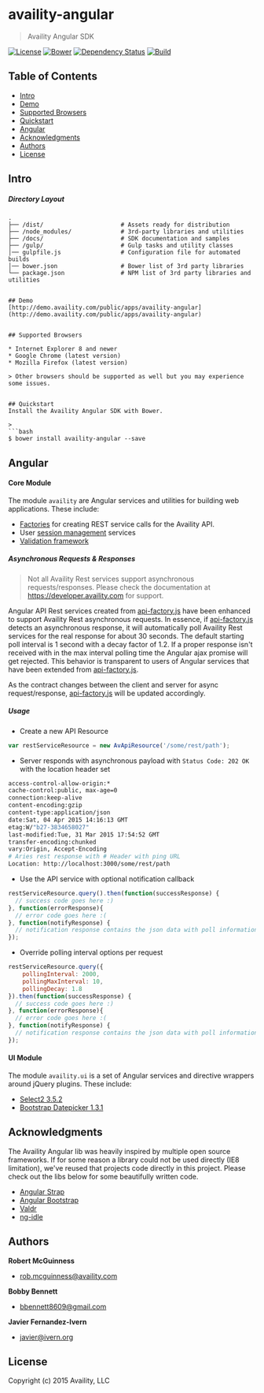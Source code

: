 # availity-angular

> Availity Angular SDK

[![License](https://img.shields.io/badge/license-MIT-blue.svg?style=flat-square&label=license)](http://opensource.org/licenses/MIT)
[![Bower](https://img.shields.io/bower/v/availity-angular.svg)]()
[![Dependency Status](https://img.shields.io/david/dev/Availity/availity-angular.svg?style=flat-square)](https://david-dm.org/Availity/availity-angular)
[![Build](https://img.shields.io/travis/Availity/availity-angular.svg?style=flat-square&label=build)](https://travis-ci.org/Availity/availity-angular)

## Table of Contents
* [Intro](#intro)
* [Demo](#demo)
* [Supported Browsers](#supported-browsers)
* [Quickstart](#quickstart)
* [Angular](#angular)
* [Acknowledgments](#acknowledgments)
* [Authors](#authors)
* [License](#license)


## Intro
##### Directory Layout

>
```
.
├── /dist/                      # Assets ready for distribution
├── /node_modules/              # 3rd-party libraries and utilities
├── /docs/                      # SDK documentation and samples 
├── /gulp/                      # Gulp tasks and utility classes
│── gulpfile.js                 # Configuration file for automated builds
│── bower.json                  # Bower list of 3rd party libraries
└── package.json                # NPM list of 3rd party libraries and utilities


## Demo
[http://demo.availity.com/public/apps/availity-angular](http://demo.availity.com/public/apps/availity-angular)


## Supported Browsers

* Internet Explorer 8 and newer
* Google Chrome (latest version)
* Mozilla Firefox (latest version)

> Other browsers should be supported as well but you may experience some issues.


## Quickstart
Install the Availity Angular SDK with Bower.

>
```bash
$ bower install availity-angular --save
```


## Angular
#### Core Module

The module `availity` are Angular services and utilities for building web applications.  These include:

+ [Factories](./lib/core/api) for creating REST service calls for the Availity API.
+ User [session management](./lib/core/session) services
+ [Validation framework](./lib/core/validation)

##### Asynchronous Requests  & Responses

> Not all Availity Rest services support asynchronous requests/responses.  Please check the documentation at https://developer.availity.com for support.

Angular API Rest services created from [api-factory.js](./lib/core/api/api-factory.js) have been enhanced to support Availity Rest asynchronous requests.  In essence, if [api-factory.js](./lib/core/api/api-factory.js) detects an asynchronous response, it will automatically poll Availity Rest services for the real response for about 30 seconds.  The default starting poll interval is 1 second with a decay factor of 1.2.  If a proper response isn't received with in the max interval polling time the Angular ajax promise will get rejected.  This behavior is transparent to users of Angular services that have been extended from [api-factory.js](./lib/core/api/api-factory.js).

As the contract changes between the client and server for async request/response, [api-factory.js](./lib/core/api/api-factory.js) will be updated accordingly.

##### Usage

* Create a new API Resource

>
```javascript
var restServiceResource = new AvApiResource('/some/rest/path');
```

* Server responds with asynchronous payload with `Status Code: 202 OK` with the location header set

>
```bash
access-control-allow-origin:*
cache-control:public, max-age=0
connection:keep-alive
content-encoding:gzip
content-type:application/json
date:Sat, 04 Apr 2015 14:16:13 GMT
etag:W/"b27-3834658027"
last-modified:Tue, 31 Mar 2015 17:54:52 GMT
transfer-encoding:chunked
vary:Origin, Accept-Encoding
# Aries rest response with # Header with ping URL 
Location: http://localhost:3000/some/rest/path 
```

* Use the API service with optional notification callback

>
```javascript
restServiceResource.query().then(function(successResponse) {
  // success code goes here :)
}, function(errorResponse){
  // error code goes here :(
}, function(notifyResponse) {
  // notification response contains the json data with poll information
});
```

* Override polling interval options per request

>
```javascript
restServiceResource.query({
    pollingInterval: 2000,
    pollingMaxInterval: 10,
    pollingDecay: 1.8
}).then(function(successResponse) {
  // success code goes here :)
}, function(errorResponse){
  // error code goes here :(
}, function(notifyResponse) {
  // notification response contains the json data with poll information
});
```




#### UI Module

The module `availity.ui` is a set of Angular services and directive wrappers around jQuery plugins.  These include:

+ [Select2 3.5.2](http://select2.github.io/select2/)
+ [Bootstrap Datepicker 1.3.1](https://github.com/eternicode/bootstrap-datepicker)


## Acknowledgments
The Availity Angular lib was heavily inspired by multiple open source frameworks.  If for some reason a library could not be used directly (IE8 limitation), we've reused that projects code directly in this project.  Please check out the libs below for some beautifully written code.  

+ [Angular Strap](https://github.com/mgcrea/angular-strap)
+ [Angular Bootstrap](https://github.com/angular-ui/bootstrap)
+ [Valdr](https://github.com/netceteragroup/valdr)
+ [ng-idle](https://github.com/HackedByChinese/ng-idle)


## Authors

**Robert McGuinness**
+ [rob.mcguinness@availity.com](rob.mcguinness@availity.com)

**Bobby Bennett**
+ [bbennett8609@gmail.com](bbennett8609@gmail.com)

**Javier Fernandez-Ivern**
+ [javier@ivern.org](javier@ivern.org)



## License
Copyright (c) 2015 Availity, LLC
